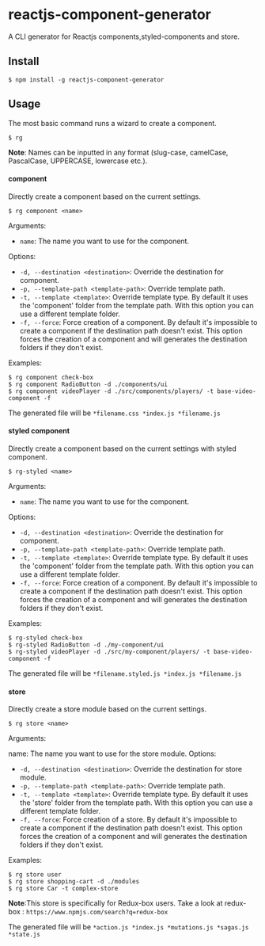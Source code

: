 # reactjs-component-generator
A CLI generator for Reactjs components,styled-components and store.

## Install

```console
$ npm install -g reactjs-component-generator
```

## Usage

The most basic command runs a wizard to create a component.

```console
$ rg
```

**Note**: Names can be inputted in any format (slug-case, camelCase, PascalCase, UPPERCASE, lowercase etc.).

#### component

Directly create a component based on the current settings.

```console
$ rg component <name>
```

Arguments:

* ```name```: The name you want to use for the component.

Options:

* ```-d, --destination <destination>```: Override the destination for component.
* ```-p, --template-path <template-path>```: Override template path.
* ```-t, --template <template>```: Override template type. By default it uses the 'component' folder from the template path. With this option you can use a different template folder.
* ```-f, --force```: Force creation of a component. By default it's impossible to create a component if the destination path doesn't exist. This option forces the creation of a component and will generates the destination folders if they don't exist.

Examples:
```console
$ rg component check-box
$ rg component RadioButton -d ./components/ui
$ rg component videoPlayer -d ./src/components/players/ -t base-video-component -f
```

The generated file will be
`*filename.css
*index.js
*filename.js`

#### styled component

Directly create a component based on the current settings with styled component.

```console
$ rg-styled <name>
```

Arguments:

* ```name```: The name you want to use for the component.

Options:

* ```-d, --destination <destination>```: Override the destination for component.
* ```-p, --template-path <template-path>```: Override template path.
* ```-t, --template <template>```: Override template type. By default it uses the 'component' folder from the template path. With this option you can use a different template folder.
* ```-f, --force```: Force creation of a component. By default it's impossible to create a component if the destination path doesn't exist. This option forces the creation of a component and will generates the destination folders if they don't exist.

Examples:
```console
$ rg-styled check-box
$ rg-styled RadioButton -d ./my-component/ui
$ rg-styled videoPlayer -d ./src/my-component/players/ -t base-video-component -f
```

The generated file will be
`*filename.styled.js
*index.js
*filename.js`

#### store
Directly create a store module based on the current settings.

```console
$ rg store <name>
```

Arguments:

name: The name you want to use for the store module.
Options:

* ```-d, --destination <destination>```: Override the destination for store module.
* ```-p, --template-path <template-path>```: Override template path.
* ```-t, --template <template>```: Override template type. By default it uses the 'store' folder from the template path. With this option you can use a different template folder.
* ```-f, --force```: Force creation of a store. By default it's impossible to create a component if the destination path doesn't exist. This option forces the creation of a component and will generates the destination folders if they don't exist.

Examples:
```
$ rg store user
$ rg store shopping-cart -d ./modules
$ rg store Car -t complex-store
```

**Note**:This store is specifically for Redux-box users.
Take a look at redux-box : ```https://www.npmjs.com/search?q=redux-box```

The generated file will be
`
*action.js
*index.js
*mutations.js
*sagas.js
*state.js
`
